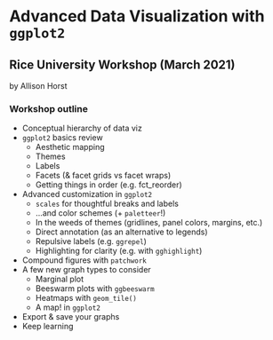 
<!-- README.md is generated from README.Rmd. Please edit that file -->

# Advanced Data Visualization with `ggplot2`

## Rice University Workshop (March 2021)

by Allison Horst

<!-- badges: start -->
<!-- badges: end -->

### Workshop outline

-   Conceptual hierarchy of data viz
-   `ggplot2` basics review
    -   Aesthetic mapping
    -   Themes
    -   Labels
    -   Facets (& facet grids vs facet wraps)
    -   Getting things in order (e.g. fct\_reorder)
-   Advanced customization in `ggplot2`
    -   `scales` for thoughtful breaks and labels
    -   …and color schemes (+ `paletteer`!)
    -   In the weeds of themes (gridlines, panel colors, margins, etc.)
    -   Direct annotation (as an alternative to legends)
    -   Repulsive labels (e.g. `ggrepel`)
    -   Highlighting for clarity (e.g. with `gghighlight`)
-   Compound figures with `patchwork`
-   A few new graph types to consider
    -   Marginal plot
    -   Beeswarm plots with `ggbeeswarm`
    -   Heatmaps with `geom_tile()`
    -   A map! in `ggplot2`
-   Export & save your graphs
-   Keep learning
